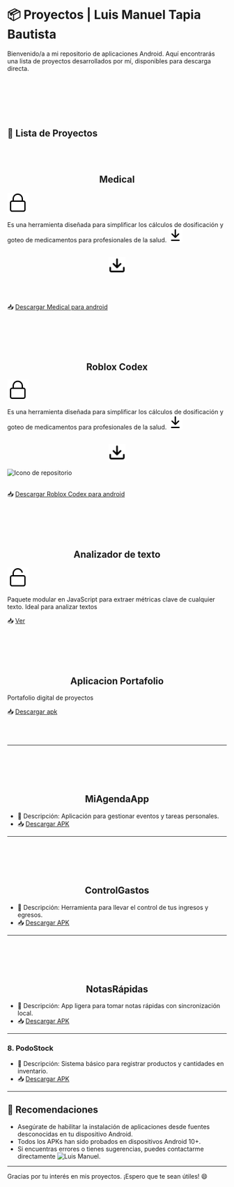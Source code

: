 # 📦 Proyectos | Luis Manuel Tapia Bautista

Bienvenido/a a mi repositorio de aplicaciones Android. Aquí encontrarás una lista de proyectos desarrollados por mí, disponibles para descarga directa.

<br>
<br>
<br>
<br>
<br>

## 🚀 Lista de Proyectos
<br>
<br>
<h2 align="center">
Medical
</h2>


![Repositorio privado](https://raw.githubusercontent.com/primer/octicons/main/icons/lock-24.svg)


Es una herramienta diseñada para simplificar los cálculos de dosificación y goteo de medicamentos para profesionales de la salud. 
[![Descargar Medical](https://raw.githubusercontent.com/primer/octicons/main/icons/download-16.svg)](https://github.com/luismtapia/portafolio/raw/refs/heads/master/archivos/apks/medical.apk "Descargar apk para Android")


<br>
<div align="center">
    <img src="https://github.com/luismtapia/portafolio/blob/master/archivos/download-16.svg" width="40px" alt="Preview gif"/>
</div>


<br><br>


📥 [Descargar Medical para android](https://github.com/luismtapia/portafolio/raw/refs/heads/master/archivos/apks/medical.apk)


<br>
<br>
<br>
<br>
<h2 align="center">
Roblox Codex
</h2>

![Repositorio privado](https://raw.githubusercontent.com/primer/octicons/main/icons/lock-24.svg)


Es una herramienta diseñada para simplificar los cálculos de dosificación y goteo de medicamentos para profesionales de la salud. 
[![Descargar Medical](https://raw.githubusercontent.com/primer/octicons/main/icons/download-16.svg)](https://github.com/luismtapia/portafolio/raw/refs/heads/master/archivos/apks/robloxcodes.apk "Descargar apk para Android")

<br>

<div align="center">
<img src="https://github.com/luismtapia/portafolio/blob/master/archivos/download-16.svg" width="40px" alt="Preview gif"/>
</div>

![Icono de repositorio](https://raw.githubusercontent.com/primer/octicons/main/icons/download-24.svg)
<br><br>

📥 [Descargar Roblox Codex para android](https://github.com/luismtapia/portafolio/raw/refs/heads/master/archivos/apks/robloxcodes.apk)

<br>
<br>
<br>
<br>
<h2 align="center">
Analizador de texto
</h2>

![Repositorio publico](https://raw.githubusercontent.com/primer/octicons/main/icons/unlock-24.svg)

Paquete modular en JavaScript para extraer métricas clave de cualquier texto. Ideal para analizar textos

📥 [Ver](https://www.npmjs.com/package/analyzer-text)


<br>
<br>
<br>
<br>
<h2 align="center">
Aplicacion Portafolio
</h2>

Portafolio digital de proyectos

📥 [Descargar apk](https://github.com/luismtapia/portafolio/raw/refs/heads/master/archivos/apks/portafolio.apk)

<br>
<br>
















---


<br>
<br>
<br>
<br>
<h2 align="center">
MiAgendaApp
</h2>

- 📄 Descripción: Aplicación para gestionar eventos y tareas personales.
- 📥 [Descargar APK](https://drive.google.com/file/d/1EbMPWtBuBZmn28qJqew_26OkHA7t6pcE/view?usp=drive_link)

---

<br>
<br>
<br>
<br>
<h2 align="center">
ControlGastos
</h2>

- 📄 Descripción: Herramienta para llevar el control de tus ingresos y egresos.
- 📥 [Descargar APK](https://drive.google.com/file/d/...)

---

<br>
<br>
<br>
<br>
<h2 align="center">
NotasRápidas
</h2>

- 📄 Descripción: App ligera para tomar notas rápidas con sincronización local.
- 📥 [Descargar APK](https://drive.google.com/file/d/...)

---

### 8. **PodoStock**
- 📄 Descripción: Sistema básico para registrar productos y cantidades en inventario.
- 📥 [Descargar APK](https://drive.google.com/file/d/...)

---

## 📌 Recomendaciones
- Asegúrate de habilitar la instalación de aplicaciones desde fuentes desconocidas en tu dispositivo Android.
- Todos los APKs han sido probados en dispositivos Android 10+.
- Si encuentras errores o tienes sugerencias, puedes contactarme directamente ![Luis Manuel](htpps://github.com/luismtapia).

---

Gracias por tu interés en mis proyectos. ¡Espero que te sean útiles! 😄

